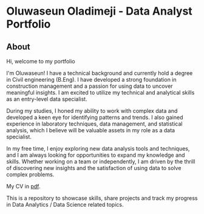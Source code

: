 # Oluwaseun Oladimeji - Data Analyst Portfolio

## About

Hi, welcome to my portfolio

I'm Oluwaseun! I have a technical background and currently hold a degree in Civil engineering (B.Eng). I have developed a strong foundation in construction management and a passion for using data to uncover meaningful insights. I am excited to utilize my technical and analytical skills as an entry-level data specialist. 

During my studies, I honed my ability to work with complex data and developed a keen eye for identifying patterns and trends. I also gained experience in laboratory techniques, data management, and statistical analysis, which I believe will be valuable assets in my role as a data specialist.

In my free time, I enjoy exploring new data analysis tools and techniques, and I am always looking for opportunities to expand my knowledge and skills. Whether working on a team or independently, I am driven by the thrill of discovering new insights and the satisfaction of using data to solve complex problems.

My CV in [pdf](https://github.com/tiannaparris/Data-Analysis-Portfolio/blob/main/Tianna%20Parris%20CV.pdf).

This is a repository to showcase skills, share projects and track my progress in Data Analytics / Data Science related topics.

